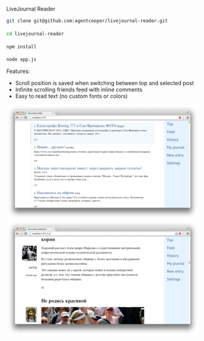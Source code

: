 LiveJournal Reader

```bash
git clone git@github.com:agentcooper/livejournal-reader.git

cd livejournal-reader

npm install

node app.js
```

Features:
* Scroll position is saved when switching between top and selected post
* Infinite scrolling friends feed with inline comments
* Easy to read text (no custom fonts or colors)

<img src="https://github.com/agentcooper/livejournal-reader/blob/master/public/images/top.png?raw=true">

<img src="https://github.com/agentcooper/livejournal-reader/blob/master/public/images/feed.png?raw=true">

